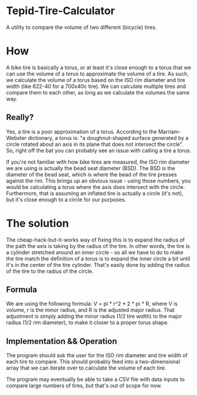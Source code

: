 # Tepid-Tire-Calculator
A utility to compare the volume of two different (bicycle) tires.

# How
A bike tire is basically a torus, or at least it's close enough to a torus that we can use the volume of a torus to approximate the volume of a tire. As such, we calculate the volume of a torus based on the ISO rim diameter and tire width (like 622-40 for a 700x40c tire). We can calculate multiple tires and compare them to each other, as long as we calculate the volumes the same way.

## Really?
Yes, a tire is a poor approximation of a torus. According to the Marriam-Webster dictionary, a torus is: "a doughnut-shaped surface generated by a circle rotated about an axis in its plane that does not intersect the circle". So, right off the bat you can probably see an issue with calling a tire a torus.

If you're not familiar with how bike tires are measured, the ISO rim diameter we are using is actually the bead seat diameter (BSD). The BSD is the diameter of the bead seat, which is where the bead of the tire presses against the rim. This brings up an obvious issue - using those numbers, you would be calculating a torus where the axis *does* intersect with the circle. Furthermore, that is assuming an inflated tire is actually a circle (it's not), but it's close enough to a circle for our purposes.

# The solution
The cheap-hack-but-it-works way of fixing this is to expand the radius of the path the axis is taking by the radius of the tire. In other words, the tire is a cylinder stretched around an inner circle - so all we have to do to make the tire match the definition of a torus is to expand the inner circle a bit until it's in the center of the tire cylinder. That's easily done by adding the radius of the tire to the radius of the circle.

## Formula
We are using the following formula: V = pi * r^2 * 2 * pi * R, where V is volume, r is the minor radius, and R is the adjusted major radius. That adjustment is simply adding the minor radius (1/2 tire width) to the major radius (1/2 rim diameter), to make it closer to a proper torus shape.

## Implementation && Operation
The program should ask the user for the ISO rim diameter and tire width of each tire to compare. This should probably feed into a two-dimensional array that we can iterate over to calculate the volume of each tire.

The program may eventually be able to take a CSV file with data inputs to compare large numbers of tires, but that's out of scope for now.
